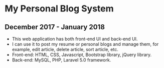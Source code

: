 # My Personal Blog System
## December 2017 - January 2018  

- This web application has both front-end UI and back-end UI.
- I can use it to post my resume or personal blogs and manage them, for example, edit article, delete article, sort article, etc.
- Front-end: HTML, CSS, Javascript, Bootstrap library, jQuery library.
- Back-end: MySQL, PHP,  Laravel 5.0 framework.
